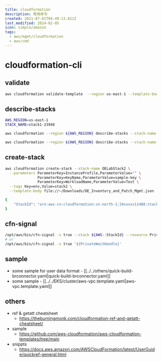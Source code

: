 ```yaml
---
title: cloudformation
description: 常用命令
created: 2021-07-01T04:49:13.611Z
last_modified: 2024-02-05
icon: simple/amazon
tags:
  - aws/mgmt/cloudformation
  - aws/cmd
---
```

# cloudformation-cli

## validate
```sh
aws cloudformation validate-template  --region us-east-1 --template-body file://./test.yaml

```

## describe-stacks
```sh
AWS_REGION=us-east-1
STACK_NAME=stack1-23948

aws cloudformation --region ${AWS_REGION} describe-stacks --stack-name ${STACK_NAME} --query 'Stacks[0].Outputs[?OutputKey==`VPCID`].OutputValue' --output text

aws cloudformation --region ${AWS_REGION} describe-stacks --stack-name ${STACK_NAME} --query 'Stacks[0].StackStatus' --output text

```

## create-stack
```sh
aws cloudformation create-stack --stack-name OELabStack2 \
  --parameters ParameterKey=InstanceProfile,ParameterValue="" \
               ParameterKey=KeyName,ParameterValue=sample-key \
               ParameterKey=WorkloadName,ParameterValue=Test \
  --tags Key=env,Value=stack2 \
  --template-body file://~/Downloads/OE_Inventory_and_Patch_Mgmt.json

{
    "StackId": "arn:aws-cn:cloudformation:cn-north-1:24xxxxx11488:stack/OELabStack1/64469510-5339-11ea-8854-022274580dba"
}

```

## cfn-signal
```sh
/opt/aws/bin/cfn-signal -s true --stack ${AWS::StackId} --resource PrivateWaitCondition --region ${AWS::Region} 
# or 
/opt/aws/bin/cfn-signal -s true '${PrivateWaitHandle}'

```


## sample
- some sample for user data format - [[../../others/quick-build-brconnector.yaml|quick-build-brconnector.yaml]]
- some sample - [[../../EKS/cluster/aws-vpc.template.yaml|aws-vpc.template.yaml]]

## others
- ref & getatt cheatsheet
    - https://theburningmonk.com/cloudformation-ref-and-getatt-cheatsheet/
- sample
    - https://github.com/aws-cloudformation/aws-cloudformation-templates/tree/main
- snippts
    - https://docs.aws.amazon.com/AWSCloudFormation/latest/UserGuide/quickref-general.html


